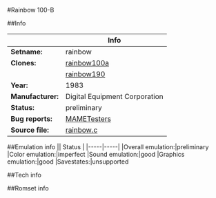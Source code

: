 #Rainbow 100-B

##Info

||Info|
|-----|-----|
|**Setname:**|rainbow
|**Clones:**|[rainbow100a](rainbow100a.md)
||[rainbow190](rainbow190.md)
|**Year:**|1983
|**Manufacturer:**|Digital Equipment Corporation
|**Status:**|preliminary
|**Bug reports:**|[MAMETesters](http://mametesters.org/view_all_set.php?type=1&temporary=y&search=rainbow.c)
|**Source file:**|[rainbow.c](https://github.com/mamedev/mame/blob/master/src/mess/drivers/rainbow.c)

##Emulation info
|| Status |
|-----|-----|
|Overall emulation:|preliminary
|Color emulation:|imperfect
|Sound emulation:|good
|Graphics emulation:|good
|Savestates:|unsupported

##Tech info

##Romset info

<!--- START OF EDITED COMMENT DO NOT TOUCH TEXT ABOVE-->

